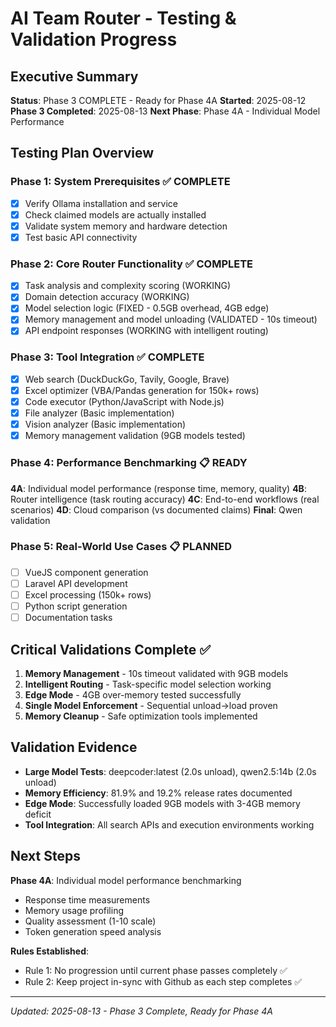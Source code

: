 # AI Team Router - Testing & Validation Progress

## Executive Summary
**Status**: Phase 3 COMPLETE - Ready for Phase 4A
**Started**: 2025-08-12
**Phase 3 Completed**: 2025-08-13
**Next Phase**: Phase 4A - Individual Model Performance

## Testing Plan Overview

### Phase 1: System Prerequisites ✅ COMPLETE
- [x] Verify Ollama installation and service
- [x] Check claimed models are actually installed
- [x] Validate system memory and hardware detection
- [x] Test basic API connectivity

### Phase 2: Core Router Functionality ✅ COMPLETE
- [x] Task analysis and complexity scoring (WORKING)
- [x] Domain detection accuracy (WORKING)
- [x] Model selection logic (FIXED - 0.5GB overhead, 4GB edge)
- [x] Memory management and model unloading (VALIDATED - 10s timeout)
- [x] API endpoint responses (WORKING with intelligent routing)

### Phase 3: Tool Integration ✅ COMPLETE
- [x] Web search (DuckDuckGo, Tavily, Google, Brave)
- [x] Excel optimizer (VBA/Pandas generation for 150k+ rows)
- [x] Code executor (Python/JavaScript with Node.js)
- [x] File analyzer (Basic implementation)
- [x] Vision analyzer (Basic implementation)
- [x] Memory management validation (9GB models tested)

### Phase 4: Performance Benchmarking 📋 READY
**4A**: Individual model performance (response time, memory, quality)
**4B**: Router intelligence (task routing accuracy)
**4C**: End-to-end workflows (real scenarios)
**4D**: Cloud comparison (vs documented claims)
**Final**: Qwen validation

### Phase 5: Real-World Use Cases 📋 PLANNED
- [ ] VueJS component generation
- [ ] Laravel API development
- [ ] Excel processing (150k+ rows)
- [ ] Python script generation
- [ ] Documentation tasks

## Critical Validations Complete ✅
1. **Memory Management** - 10s timeout validated with 9GB models
2. **Intelligent Routing** - Task-specific model selection working
3. **Edge Mode** - 4GB over-memory tested successfully
4. **Single Model Enforcement** - Sequential unload→load proven
5. **Memory Cleanup** - Safe optimization tools implemented

## Validation Evidence
- **Large Model Tests**: deepcoder:latest (2.0s unload), qwen2.5:14b (2.0s unload)
- **Memory Efficiency**: 81.9% and 19.2% release rates documented
- **Edge Mode**: Successfully loaded 9GB models with 3-4GB memory deficit
- **Tool Integration**: All search APIs and execution environments working

## Next Steps
**Phase 4A**: Individual model performance benchmarking
- Response time measurements
- Memory usage profiling
- Quality assessment (1-10 scale)
- Token generation speed analysis

**Rules Established**:
- Rule 1: No progression until current phase passes completely ✅
- Rule 2: Keep project in-sync with Github as each step completes ✅

---
*Updated: 2025-08-13 - Phase 3 Complete, Ready for Phase 4A*